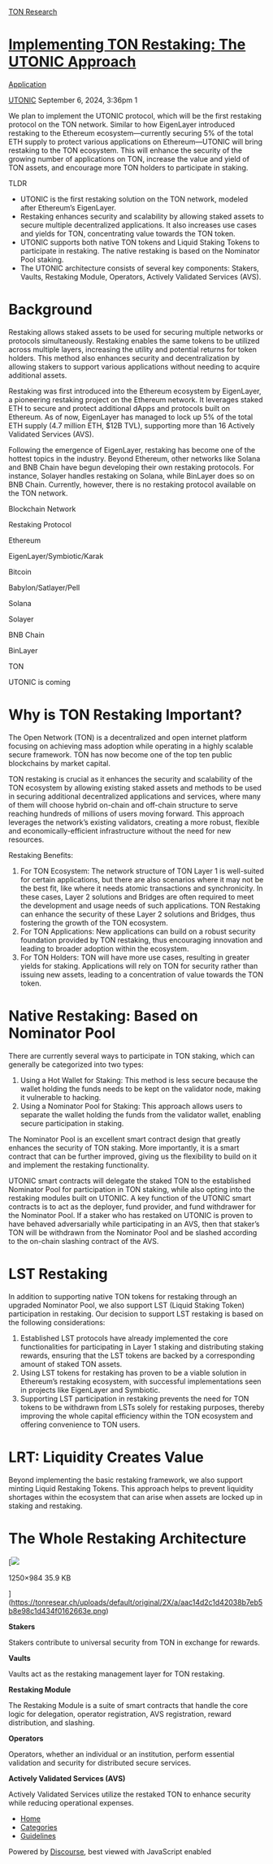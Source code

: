[TON Research](/)

# [Implementing TON Restaking: The UTONIC Approach](/t/implementing-ton-restaking-the-utonic-approach/31441)

[Application](/c/application/20) 

    

[UTONIC](https://tonresear.ch/u/UTONIC)   September 6, 2024, 3:36pm  1

We plan to implement the UTONIC protocol, which will be the first restaking protocol on the TON network. Similar to how EigenLayer introduced restaking to the Ethereum ecosystem—currently securing 5% of the total ETH supply to protect various applications on Ethereum—UTONIC will bring restaking to the TON ecosystem. This will enhance the security of the growing number of applications on TON, increase the value and yield of TON assets, and encourage more TON holders to participate in staking.

TLDR

*   UTONIC is the first restaking solution on the TON network, modeled after Ethereum’s EigenLayer.
*   Restaking enhances security and scalability by allowing staked assets to secure multiple decentralized applications. It also increases use cases and yields for TON, concentrating value towards the TON token.
*   UTONIC supports both native TON tokens and Liquid Staking Tokens to participate in restaking. The native restaking is based on the Nominator Pool staking.
*   The UTONIC architecture consists of several key components: Stakers, Vaults, Restaking Module, Operators, Actively Validated Services (AVS).

# [](#p-48378-background-1)Background

Restaking allows staked assets to be used for securing multiple networks or protocols simultaneously. Restaking enables the same tokens to be utilized across multiple layers, increasing the utility and potential returns for token holders. This method also enhances security and decentralization by allowing stakers to support various applications without needing to acquire additional assets.

Restaking was first introduced into the Ethereum ecosystem by EigenLayer, a pioneering restaking project on the Ethereum network. It leverages staked ETH to secure and protect additional dApps and protocols built on Ethereum. As of now, EigenLayer has managed to lock up 5% of the total ETH supply (4.7 million ETH, $12B TVL), supporting more than 16 Actively Validated Services (AVS).

Following the emergence of EigenLayer, restaking has become one of the hottest topics in the industry. Beyond Ethereum, other networks like Solana and BNB Chain have begun developing their own restaking protocols. For instance, Solayer handles restaking on Solana, while BinLayer does so on BNB Chain. Currently, however, there is no restaking protocol available on the TON network.

Blockchain Network

Restaking Protocol

Ethereum

EigenLayer/Symbiotic/Karak

Bitcoin

Babylon/Satlayer/Pell

Solana

Solayer

BNB Chain

BinLayer

TON

UTONIC is coming

# [](#p-48378-why-is-ton-restaking-important-2)Why is TON Restaking Important?

The Open Network (TON) is a decentralized and open internet platform focusing on achieving mass adoption while operating in a highly scalable secure framework. TON has now become one of the top ten public blockchains by market capital.

TON restaking is crucial as it enhances the security and scalability of the TON ecosystem by allowing existing staked assets and methods to be used in securing additional decentralized applications and services, where many of them will choose hybrid on-chain and off-chain structure to serve reaching hundreds of millions of users moving forward. This approach leverages the network’s existing validators, creating a more robust, flexible and economically-efficient infrastructure without the need for new resources.

Restaking Benefits:

1.  For TON Ecosystem: The network structure of TON Layer 1 is well-suited for certain applications, but there are also scenarios where it may not be the best fit, like where it needs atomic transactions and synchronicity. In these cases, Layer 2 solutions and Bridges are often required to meet the development and usage needs of such applications. TON Restaking can enhance the security of these Layer 2 solutions and Bridges, thus fostering the growth of the TON ecosystem.
2.  For TON Applications: New applications can build on a robust security foundation provided by TON restaking, thus encouraging innovation and leading to broader adoption within the ecosystem.
3.  For TON Holders: TON will have more use cases, resulting in greater yields for staking. Applications will rely on TON for security rather than issuing new assets, leading to a concentration of value towards the TON token.

# [](#p-48378-native-restaking-based-on-nominator-pool-3)Native Restaking: Based on Nominator Pool

There are currently several ways to participate in TON staking, which can generally be categorized into two types:

1.  Using a Hot Wallet for Staking: This method is less secure because the wallet holding the funds needs to be kept on the validator node, making it vulnerable to hacking.
2.  Using a Nominator Pool for Staking: This approach allows users to separate the wallet holding the funds from the validator wallet, enabling secure participation in staking.

The Nominator Pool is an excellent smart contract design that greatly enhances the security of TON staking. More importantly, it is a smart contract that can be further improved, giving us the flexibility to build on it and implement the restaking functionality.

UTONIC smart contracts will delegate the staked TON to the established Nominator Pool for participation in TON staking, while also opting into the restaking modules built on UTONIC. A key function of the UTONIC smart contracts is to act as the deployer, fund provider, and fund withdrawer for the Nominator Pool. If a staker who has restaked on UTONIC is proven to have behaved adversarially while participating in an AVS, then that staker’s TON will be withdrawn from the Nominator Pool and be slashed according to the on-chain slashing contract of the AVS.

# [](#p-48378-lst-restaking-4)LST Restaking

In addition to supporting native TON tokens for restaking through an upgraded Nominator Pool, we also support LST (Liquid Staking Token) participation in restaking. Our decision to support LST restaking is based on the following considerations:

1.  Established LST protocols have already implemented the core functionalities for participating in Layer 1 staking and distributing staking rewards, ensuring that the LST tokens are backed by a corresponding amount of staked TON assets.
2.  Using LST tokens for restaking has proven to be a viable solution in Ethereum’s restaking ecosystem, with successful implementations seen in projects like EigenLayer and Symbiotic.
3.  Supporting LST participation in restaking prevents the need for TON tokens to be withdrawn from LSTs solely for restaking purposes, thereby improving the whole capital efficiency within the TON ecosystem and offering convenience to TON users.

# [](#p-48378-lrt-liquidity-creates-value-5)LRT: Liquidity Creates Value

Beyond implementing the basic restaking framework, we also support minting Liquid Restaking Tokens. This approach helps to prevent liquidity shortages within the ecosystem that can arise when assets are locked up in staking and restaking.

# [](#p-48378-the-whole-restaking-architecture-6)The Whole Restaking Architecture

[![](https://tonresear.ch/uploads/default/optimized/2X/a/aac14d2c1d42038b7eb5b8e98c1d434f0162663e_2_624x491.png)

1250×984 35.9 KB

](https://tonresear.ch/uploads/default/original/2X/a/aac14d2c1d42038b7eb5b8e98c1d434f0162663e.png)

**Stakers**

Stakers contribute to universal security from TON in exchange for rewards.

**Vaults**

Vaults act as the restaking management layer for TON restaking.

**Restaking Module**

The Restaking Module is a suite of smart contracts that handle the core logic for delegation, operator registration, AVS registration, reward distribution, and slashing.

**Operators**

Operators, whether an individual or an institution, perform essential validation and security for distributed secure services.

**Actively Validated Services (AVS)**

Actively Validated Services utilize the restaked TON to enhance security while reducing operational expenses.

 

*   [Home](/)
*   [Categories](/categories)
*   [Guidelines](/guidelines)

Powered by [Discourse](https://www.discourse.org), best viewed with JavaScript enabled